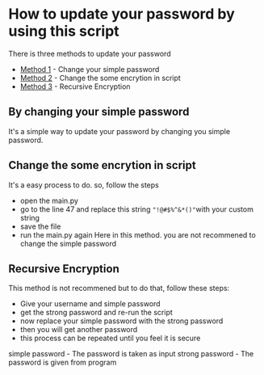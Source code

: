 <h1>How to update your password by using this script</h1>

There is three methods to update your password
 - [Method 1](#step1) - Change your simple password
 - [Method 2](#step2) - Change the some encrytion in script
 - [Method 3](#step3) - Recursive Encryption

<div id ="step1">
  
  ## By changing your simple password
  It's a simple way to update your password by changing you simple password.
 </div>
 <div id ="step2">
 
  ## Change the some encrytion in script
  It's a easy process to do. so, follow the steps
  * open the main.py
  * go to the line 47 and replace this string `"!@#$%^&*()"`with your custom string
  * save the file
  * run the main.py again
  Here in this method. you are not recommened to change the simple password
 </div>
  <div id ="step3">
  
  ## Recursive Encryption
  This method is not recommened but to do that, follow these steps:
  * Give your username and simple password
  * get the strong password and re-run the script
  * now replace your simple password with the strong password
  * then you will get another password
  * this process can be repeated until you feel it is secure
 </div>
 simple password - The password is taken as input
 strong password - The password is given from program
 
